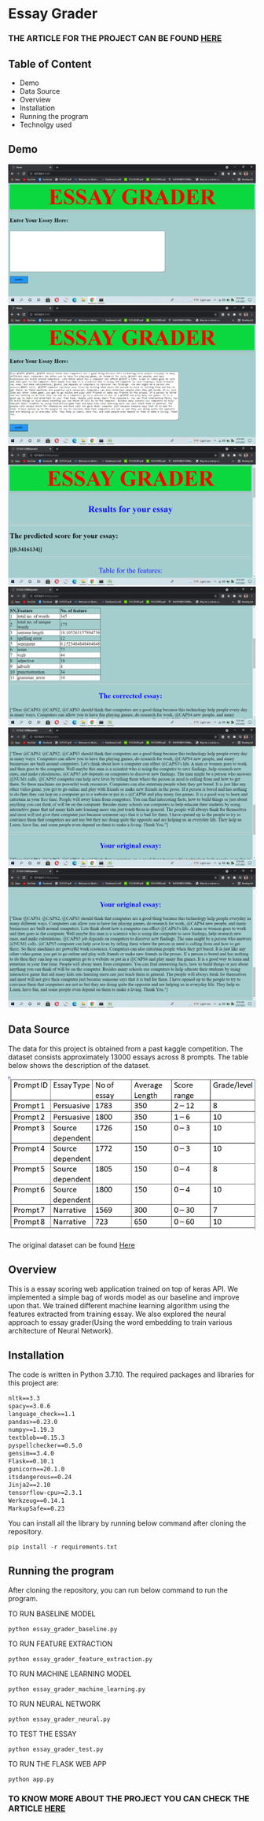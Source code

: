 # Essay Grader

### THE ARTICLE FOR THE PROJECT CAN BE FOUND [HERE](https://rabintiwari45.github.io/portfolio_website3/post/project-3/)

## Table of Content
* Demo
* Data Source
* Overview
* Installation
* Running the program
* Technolgy used

## Demo
![image](https://github.com/rabintiwari45/Essay_Grader/blob/main/images/demo.png)
![image1](https://github.com/rabintiwari45/Essay_Grader/blob/main/images/demo1.png)
![image2](https://github.com/rabintiwari45/Essay_Grader/blob/main/images/demo2.png)
![image3](https://github.com/rabintiwari45/Essay_Grader/blob/main/images/demo3.png)
![image4](https://github.com/rabintiwari45/Essay_Grader/blob/main/images/demo4.png)
![image7](https://github.com/rabintiwari45/Essay_Grader/blob/main/images/demo7.png)

## Data Source
The data for this project is obtained from a past kaggle competition. The dataset consists approximately 13000 essays across 8 prompts.
The table below shows the description of the dataset.

![description](https://github.com/rabintiwari45/Essay_Grader/blob/main/images/essay_summary.png)

The original dataset can be found [Here](https://www.kaggle.com/c/asap-aes)

## Overview
This is a essay scoring web application trained on top of keras API. We implemented a simple bag of words model as our baseline and improve upon that.
We trained different machine learning algorithm using the features extracted from training essay. We also explored the neural approach to essay grader(Using the word embedding to train various architecture of Neural Network).

## Installation
The code is written in Python 3.7.10. The required packages and libraries for this project are:
```
nltk==3.3
spacy==3.0.6
language_check==1.1
pandas>=0.23.0
numpy>=1.19.3
textblob==0.15.3
pyspellchecker==0.5.0
gensim==3.4.0
Flask==0.10.1
gunicorn==20.1.0
itsdangerous==0.24
Jinja2==2.10
tensorflow-cpu>=2.3.1
Werkzeug==0.14.1
MarkupSafe==0.23
```
You can install all the library by running below command after cloning the repository.
```
pip install -r requirements.txt
```

## Running the program

After cloning the repository, you can run below command to run the program.

TO RUN BASELINE MODEL
```
python essay_grader_baseline.py
```
TO RUN FEATURE EXTRACTION
```
python essay_grader_feature_extraction.py
```
TO RUN MACHINE LEARNING MODEL
```
python essay_grader_machine_learning.py
```
TO RUN NEURAL NETWORK
```
python essay_grader_neural.py
```
TO TEST THE ESSAY
```
python essay_grader_test.py
```
TO RUN THE FLASK WEB APP
```
python app.py
```

### TO KNOW MORE ABOUT THE PROJECT YOU CAN CHECK THE ARTICLE [HERE](https://rabintiwari45.github.io/portfolio_website3/post/project-3/)




